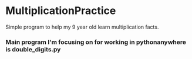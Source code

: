 # MultiplicationPractice
 Simple program to help my 9  year old learn multiplication facts.

### Main program I'm focusing on for working in pythonanywhere is double_digits.py
